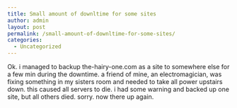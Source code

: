 ```yaml
---
title: Small amount of downltime for some sites
author: admin
layout: post
permalink: /small-amount-of-downltime-for-some-sites/
categories:
  - Uncategorized
---
```

Ok. i managed to backup the-hairy-one.com as a site to somewhere else for a few min during the downtime. a friend of mine, an electromagician, was fixing something in my sisters room and needed to take all power upstairs down. this caused all servers to die. i had some warning and backed up one site, but all others died. sorry. now there up again.